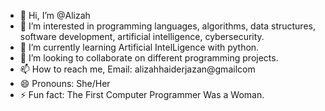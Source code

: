 - 👋 Hi, I’m @Alizah
- 👀 I’m interested in programming languages, algorithms, data structures, software development, artificial intelligence, cybersecurity.
- 🌱 I’m currently learning Artificial IntelLigence with python.
- 💞️ I’m looking to collaborate on different programming projects.
- 📫 How to reach me, Email: alizahhaiderjazan@gmailcom
- 😄 Pronouns: She/Her
- ⚡ Fun fact: The First Computer Programmer Was a Woman.

<!---
Alizah-cloud/Alizah-cloud is a ✨ special ✨ repository because its `README.md` (this file) appears on your GitHub profile.
You can click the Preview link to take a look at your changes.
--->

